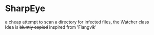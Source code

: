 # SharpEye
a cheap attempt to scan a directory for infected files, the Watcher class Idea is <del>bluntly copied</del> inspired from 'Flangvik'
